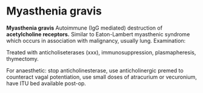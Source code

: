 ---
---
# Myasthenia gravis

**Myasthenia gravis** Autoimmune (IgG mediated) destruction of
**acetylcholine receptors.** Similar to Eaton-Lambert myasthenic
syndrome which occurs in association with malignancy, usually lung.
Examination:

Treated with anticholiseterases (xxx), immunosuppression,
plasmapheresis, thymectomy.

For anaesthetic: stop anticholinesterase, use anticholinergic premed to
counteract vagal potentiation, use small doses of atracurium or
vecuronium, have ITU bed available post-op.
